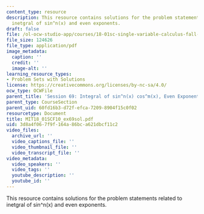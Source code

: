```yaml
---
content_type: resource
description: This resource contains solutions for the problem statements related to
  inetgral of sin^n(x) and even exponents.
draft: false
file: /ol-ocw-studio-app/courses/18-01sc-single-variable-calculus-fall-2010/3d8a4f067f9f164a86bca621dbcf11c2_MIT18_01SCF10_ex69sol.pdf
file_size: 124626
file_type: application/pdf
image_metadata:
  caption: ''
  credit: ''
  image-alt: ''
learning_resource_types:
- Problem Sets with Solutions
license: https://creativecommons.org/licenses/by-nc-sa/4.0/
ocw_type: OCWFile
parent_title: 'Session 69: Integral of sin^n(x) cos^m(x), Even Exponents'
parent_type: CourseSection
parent_uid: 60fd16b3-d72f-efca-7209-8904f15c0f02
resourcetype: Document
title: MIT18_01SCF10_ex69sol.pdf
uid: 3d8a4f06-7f9f-164a-86bc-a621dbcf11c2
video_files:
  archive_url: ''
  video_captions_file: ''
  video_thumbnail_file: ''
  video_transcript_file: ''
video_metadata:
  video_speakers: ''
  video_tags: ''
  youtube_description: ''
  youtube_id: ''
---
```

This resource contains solutions for the problem statements related to inetgral of sin^n(x) and even exponents.